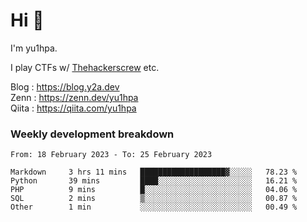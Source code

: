 # Hi 👋

I'm yu1hpa.

I play CTFs w/ [Thehackerscrew](https://www.thehackerscrew.team/) etc.

Blog : https://blog.y2a.dev  
Zenn : https://zenn.dev/yu1hpa  
Qiita : https://qiita.com/yu1hpa  

### Weekly development breakdown

<!--START_SECTION:waka-->

```text
From: 18 February 2023 - To: 25 February 2023

Markdown     3 hrs 11 mins   ███████████████████▓░░░░░   78.23 %
Python       39 mins         ████░░░░░░░░░░░░░░░░░░░░░   16.21 %
PHP          9 mins          █░░░░░░░░░░░░░░░░░░░░░░░░   04.06 %
SQL          2 mins          ▒░░░░░░░░░░░░░░░░░░░░░░░░   00.87 %
Other        1 min           ░░░░░░░░░░░░░░░░░░░░░░░░░   00.49 %
```

<!--END_SECTION:waka-->

